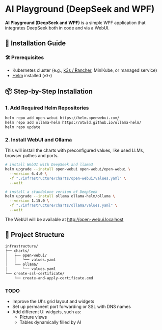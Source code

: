 ﻿# AI Playground (DeepSeek and WPF)

**AI Playground (DeepSeek and WPF)** is a simple WPF application that integrates DeepSeek both in code and via a WebUI.

## 🚀 Installation Guide

### 🛠 Prerequisites

- Kubernetes cluster (e.g., [k3s / Rancher](https://github.com/rancher-sandbox/rancher-desktop), MiniKube, or managed service) 
- [Helm](https://github.com/helm/helm) installed (`v3+`)

## 📦 Step-by-Step Installation

### 1. Add Required Helm Repositories

```bash
helm repo add open-webui https://helm.openwebui.com/
helm repo add ollama-helm https://otwld.github.io/ollama-helm/
helm repo update
```

### 2. Install WebUI and Ollama

This will install the charts with preconfigured values, like used LLMs, browser pathes and ports.

```bash
# install WebUI with DeepSeek and llama3
helm upgrade --install open-webui open-webui/open-webui \
  --version 6.4.0 \
  -f "./infrastructure/charts/open-webui/values.yaml" \
  --wait

# install a standalone version of DeepSeek
helm upgrade --install ollama ollama-helm/ollama \
  --version 1.15.0 \
  -f "./infrastructure/charts/ollama/values.yaml" \
  --wait
```

The WebUI will be available at http://open-webui.localhost


## 📂 Project Structure

```bash
infrastructure/
├── charts/
│   ├── open-webui/
│   │   └── values.yaml
│   └── ollama/
│       └── values.yaml
└── create-ssl-certificate/
    └── create-and-apply-certificate.cmd
```


### TODO

* Improve the UI's grid layout and widgets
* Set up permanent port forwarding or SSL with DNS names
* Add different UI widgets, such as:
  * Picture views
  * Tables dynamically filled by AI
